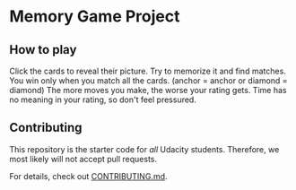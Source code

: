 # Memory Game Project

## How to play

Click the cards to reveal their picture. Try to memorize it and find matches.
You win only when you match all the cards. (anchor = anchor or diamond = diamond)
The more moves you make, the worse your rating gets. Time has no meaning in your rating, so don't feel pressured.

## Contributing

This repository is the starter code for _all_ Udacity students. Therefore, we most likely will not accept pull requests.

For details, check out [CONTRIBUTING.md](CONTRIBUTING.md).
